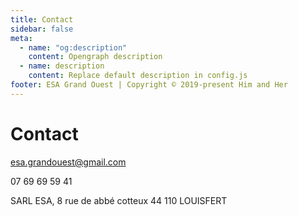 ```yaml
---
title: Contact
sidebar: false
meta:
  - name: "og:description"
    content: Opengraph description
  - name: description
    content: Replace default description in config.js
footer: ESA Grand Ouest | Copyright © 2019-present Him and Her
---
```


# Contact

esa.grandouest@gmail.com

07 69 69 59 41

SARL ESA, 8 rue de abbé cotteux 44 110 LOUISFERT

